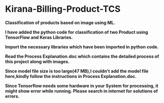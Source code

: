 # Kirana-Billing-Product-TCS
<b>Classification of products based on image using ML.</b>

<b>I have added the python code for classification of two Product using TensorFlow and Keras Libraries.</b>

<b>Import the necessary libraries which have been imported in python code.</b>

<b>Read the Process Explanation.doc which contains the detailed process of this project along with images.</b>

<b>Since model file size is too large(47 MB),I couldn't add the model file here,kindly follow the instructions in Process Explanation.doc.</b>


<b>Since Tensorflow needs some hardware in your System for processing, it might show error while running. Please search in internet for solutions of errors.</b>



